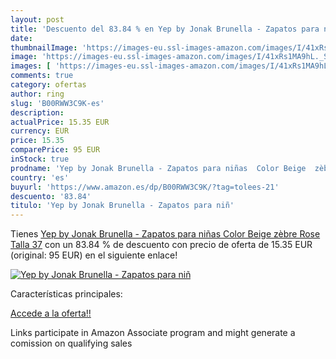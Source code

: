 ```yaml
---
layout: post
title: 'Descuento del 83.84 % en Yep by Jonak Brunella - Zapatos para niñ'
date: 
thumbnailImage: 'https://images-eu.ssl-images-amazon.com/images/I/41xRs1MA9hL._SL200_.jpg'
image: 'https://images-eu.ssl-images-amazon.com/images/I/41xRs1MA9hL._SL200_.jpg'
images: [ 'https://images-eu.ssl-images-amazon.com/images/I/41xRs1MA9hL._SL200_.jpg' ]
comments: true
category: ofertas
author: ring
slug: 'B00RWW3C9K-es'
description:
actualPrice: 15.35 EUR
currency: EUR
price: 15.35
comparePrice: 95 EUR
inStock: true
prodname: 'Yep by Jonak Brunella - Zapatos para niñas  Color Beige  zèbre Rose   Talla 37'
country: 'es'
buyurl: 'https://www.amazon.es/dp/B00RWW3C9K/?tag=tolees-21'
descuento: '83.84'
titulo: 'Yep by Jonak Brunella - Zapatos para niñ'
---
```


Tienes [Yep by Jonak Brunella - Zapatos para niñas  Color Beige  zèbre Rose   Talla 37](https://www.amazon.es/dp/B00RWW3C9K/?tag=tolees-21) con un 83.84 % de descuento con precio de oferta de 15.35 EUR (original: 95 EUR) en el siguiente enlace!

[![Yep by Jonak Brunella - Zapatos para niñ](https://images-eu.ssl-images-amazon.com/images/I/41xRs1MA9hL._SL200_.jpg)](https://www.amazon.es/dp/B00RWW3C9K/?tag=tolees-21)

Características principales:


[Accede a la oferta!!](https://www.amazon.es/dp/B00RWW3C9K/?tag=tolees-21)

Links participate in Amazon Associate program and might generate a comission on qualifying sales


